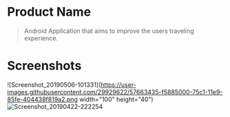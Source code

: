 # Product Name
> Android Application that aims to improve the users traveling experience.
# Screenshots
![Screenshot_20190506-101331](https://user-images.githubusercontent.com/29929622/57663435-f5885000-75c1-11e9-85fe-404438f819a2.png width="100" height="40")
![Screenshot_20190422-222254](https://user-images.githubusercontent.com/29929622/57663452-09cc4d00-75c2-11e9-95c1-b6db31c3987d.png)
